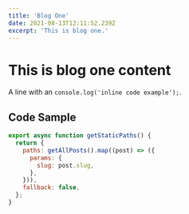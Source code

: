 ```yaml
---
title: 'Blog One'
date: 2021-08-13T12:11:52.239Z
excerpt: 'This is blog one.'
---
```

# This is blog one content

A line with an `console.log('inline code example');`.

## Code Sample

```js:test.js
export async function getStaticPaths() {
  return {
    paths: getAllPosts().map((post) => ({
      params: {
        slug: post.slug,
      },
    })),
    fallback: false,
  };
}
```
